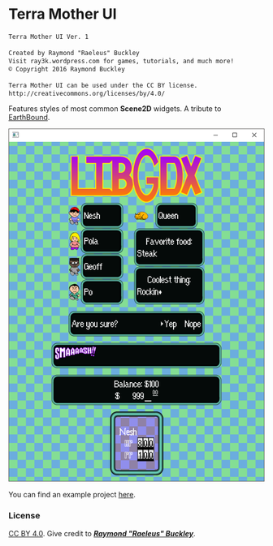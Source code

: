 # Terra Mother UI

```
Terra Mother UI Ver. 1

Created by Raymond "Raeleus" Buckley
Visit ray3k.wordpress.com for games, tutorials, and much more!
© Copyright 2016 Raymond Buckley

Terra Mother UI can be used under the CC BY license.
http://creativecommons.org/licenses/by/4.0/
```

Features styles of most common **Scene2D** widgets. A tribute to [EarthBound](https://en.wikipedia.org/wiki/EarthBound).

![Tubular](preview.png)

You can find an example project [here](https://ray3k.wordpress.com/terra-mother-ui-skin-for-libgdx/).

### License
[CC BY 4.0](http://creativecommons.org/licenses/by/4.0/). Give credit to [***Raymond "Raeleus" Buckley***](http://www.badlogicgames.com/forum/viewtopic.php?f=22&t=22887).

